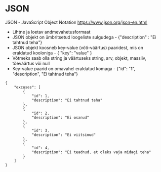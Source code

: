 # JSON

JSON - JavaScript Object Notation https://www.json.org/json-en.html

-   Lihtne ja loetav andmevahetusformaat
-   JSON objekt on ümbritsetud loogeliste sulgudega - {"description" : "Ei tahtnud teha"}
-   JSON objekt koosneb key-value (võti-väärtus) paaridest, mis on eraldatud kooloniga - { "key": "value" }
-   Võtmeks saab olla string ja väärtuseks string, arv, objekt, massiiv, tõeväärtus või null
-   Key-value paarid on omavahel eraldatud komaga - {"id": "1", "description", "Ei tahtnud teha"}

```
{
    "excuses": [
        {
            "id": 1,
            "description": "Ei tahtnud teha"
        },
        {
            "id": 2,
            "description": "Ei osanud"
        },
        {
            "id": 3,
            "description": "Ei viitsinud"
        },
        {
            "id": 4,
            "description": "Ei teadnud, et oleks vaja midagi teha"
        }
    ]
}
```

